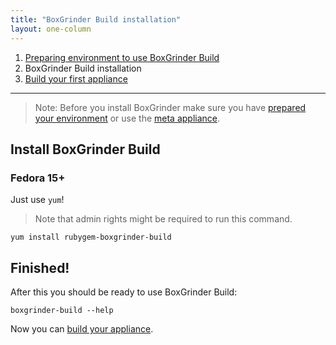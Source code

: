 ```yaml
---
title: "BoxGrinder Build installation"
layout: one-column
---
```


1. [Preparing environment to use BoxGrinder Build][prepare]
2. BoxGrinder Build installation
3. [Build your first appliance][build]

***

> Note: Before you install BoxGrinder make sure you have [prepared your environment][prepare] or use the [meta appliance][meta].

## Install BoxGrinder Build

### Fedora 15+

Just use `yum`!

> Note that admin rights might be required to run this command.

    yum install rubygem-boxgrinder-build

## Finished!

After this you should be ready to use BoxGrinder Build:

    boxgrinder-build --help

Now you can [build your appliance][build].

[meta]: /tutorials/boxgrinder-build-meta-appliance
[plugins]: /tutorials/boxgrinder-build-plugins

[prepare]: /tutorials/boxgrinder-build-quick-start/preparing-environment
[install]: /tutorials/boxgrinder-build-quick-start/installation
[build]: /tutorials/boxgrinder-build-quick-start/build-your-first-appliance

